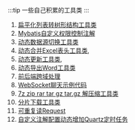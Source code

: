 :::tip
一些自己积累的工具类
:::

1. [扁平化列表转树形结构工具类](/backend/utils/treeUtil.html#_3-treeutil-支持lambda表达式)
2. [Mybatis自定义权限控制注解](/backend/utils/permissionControl.html#_4-最终版)
3. [动态数据源切换工具类](/backend/utils/dynamicDatasource.html)
4. [动态合并Excel表头工具类](/backend/utils/dynamicMergeHeader.html),
5. [动态更新工具类](/backend/utils/updateUtil.html), 
6. [动态导出Word工具类](/backend/utils/exportWord.html)
7. [前后端跨域处理](/backend/utils/corsConfig.html)
8. [ WebSocket聊天示例代码](/backend/utils/websocketUtil.html)
9. [7z zip rar tar gz tar.gz 解压缩工具类](/backend/utils/decompressionUtil.html)
10. [分片下载工具类](/backend/utils/partialDownloadUtil.html)
11. [可重复读Request](/backend/utils/repeatedlyReadRequest.html)
12. [自定义注解配置动态增加Quartz定时任务](/backend/utils/dynamicQuartzJob.html)
